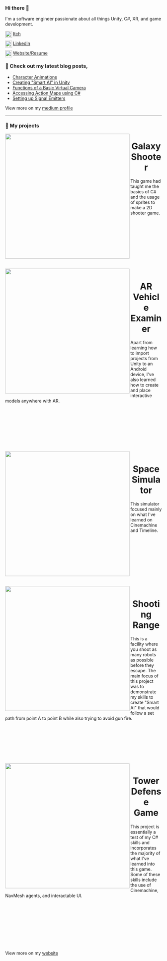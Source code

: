 ### Hi there 👋

I'm a software engineer passionate about all things Unity, C#, XR, and game development.

[<img align="left" width="22px" src="https://assetsio.reedpopcdn.com/Itch.io_logo.jpg?width=1200&height=1200&fit=crop&quality=100&format=png&enable=upscale&auto=webp"/>Itch](https://aidanhart.itch.io)

[<img align="left" width="22px" src="https://cdn-icons-png.flaticon.com/512/174/174857.png"/>Linkedin](https://www.linkedin.com/in/aidan-hart-61853427b/)

[<img align="left" width="22px" src="https://cdn-icons-png.freepik.com/512/8698/8698891.png"/>Website/Resume](https://aidanhart.me)

### 📝 Check out my latest blog posts,
<!-- BLOG-POST-LIST:START -->
- [Character Animations](https://medium.com/@aidanhart321/creating-character-animations-in-unity-4cfa9c107af0)
- [Creating "Smart AI" in Unity](https://medium.com/@aidanhart321/creating-smart-ai-in-unity-2ddcd749739b)
- [Functions of a Basic Virtual Camera](https://medium.com/@aidanhart321/the-functions-of-a-basic-virtual-camera-9858619201a8)
- [Accessing Action Maps using C#](https://medium.com/@aidanhart321/accessing-action-maps-using-c-67c0e9200d7d)
- [Setting up Signal Emitters](https://medium.com/@aidanhart321/setting-up-signal-emitters-ca2356af0100)
<!-- BLOG-POST-LIST:END -->
View more on my [medium profile](https://medium.com/@aidanhart321)

---
### 💾 My projects

<img src="https://img.itch.zone/aW1nLzIwMjQwMjQ4LnBuZw==/315x250%23c/2XIIYd.png" align="left" width="400px"/>
<div id="user-content-toc">
  <ul align="center" style="list-style: none;">
    <summary>
      <h1>Galaxy Shooter</h1>
    </summary>
  </ul>
</div>
This game had taught me the basics of C# and the usage of sprites to make a 2D shooter game.
<br/>
<br/>
<br/>
<br/>
<br/>
<br/>
<br/>
<br/>
<br/>
<br/>
<br/>

<img src="https://img.itch.zone/aW1nLzE1NzcwNzMyLmpwZw==/315x250%23c/teAUky.jpg" align="left" width="400px"/> 

<div id="user-content-toc">
  <ul align="center" style="list-style: none;">
    <summary>
      <h1>AR Vehicle Examiner</h1>
    </summary>
  </ul>
</div>
Apart from learning how to import projects from Unity to an Android device, I've also learned how to create and place interactive models anywhere with AR.
<br/>
<br/>
<br/>
<br/>
<br/>
<br/>
<br/>
<br/>
<br/>
<br/>

<img src="https://img.itch.zone/aW1nLzE2NTE0OTExLnBuZw==/315x250%23c/b2P%2B6v.png" align="left" width="400px"/> 

<div id="user-content-toc">
  <ul align="center" style="list-style: none;">
    <summary>
      <h1>Space Simulator</h1>
    </summary>
  </ul>
</div>
This simulator focused mainly on what I've learned on Cinemachine and Timeline.
<br/>
<br/>
<br/>
<br/>
<br/>
<br/>
<br/>
<br/>
<br/>
<br/>
<br/>

<img src="https://img.itch.zone/aW1nLzE3NDY5NDY5LnBuZw==/315x250%23c/Myh48I.png" align="left" width="400px"/> 

<div id="user-content-toc">
  <ul align="center" style="list-style: none;">
    <summary>
      <h1>Shooting Range</h1>
    </summary>
  </ul>
</div>
This is a facility where you shoot as many robots as possible before they escape. The main focus of this project was to demonstrate my skills to create "Smart AI" that would follow a set path from point A to point B while also trying to avoid gun fire.
<br/>
<br/>
<br/>
<br/>
<br/>
<br/>
<br/>
<br/>
<br/>

<img src="https://img.itch.zone/aW1nLzE5NDA0NTg4LnBuZw==/347x500/Gj4bdA.png" align="left" width="400px"/> 

<div id="user-content-toc">
  <ul align="center" style="list-style: none;">
    <summary>
      <h1>Tower Defense Game</h1>
    </summary>
  </ul>
</div>
This project is essentially a test of my C# skills and incorporates the majority of what I've learned into this game. Some of these skills include the use of Cinemachine, NavMesh agents, and interactable UI.
<br/>
<br/>
<br/>
<br/>
<br/>
<br/>
<br/>
<br/>
<br/>
<br/>

View more on my [website](https://aidanhart.me)
